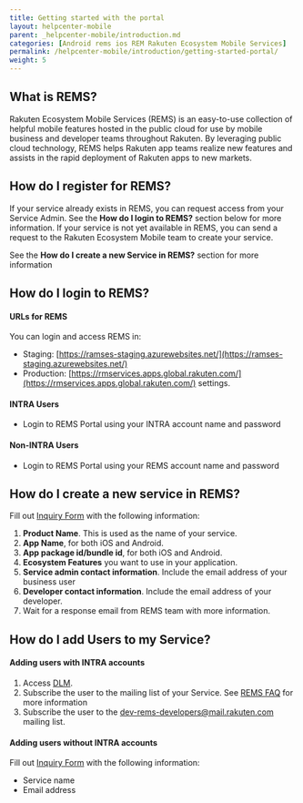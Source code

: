 ```yaml
---
title: Getting started with the portal
layout: helpcenter-mobile
parent: _helpcenter-mobile/introduction.md
categories: [Android rems ios REM Rakuten Ecosystem Mobile Services]
permalink: /helpcenter-mobile/introduction/getting-started-portal/
weight: 5
---
```




## What is REMS?


Rakuten Ecosystem Mobile Services (REMS) is an easy-to-use collection of helpful mobile features hosted in the public cloud for use by mobile business and developer teams throughout Rakuten. By leveraging public cloud technology, REMS helps Rakuten app teams realize new features and assists in the rapid deployment of Rakuten apps to new markets.



## How do I register for REMS?

If your service already exists in REMS, you can request access from your Service Admin. See the **How do I login to REMS?** section below for more information. If your service is not yet available in REMS, you can send a request to the Rakuten Ecosystem Mobile team to create your service. 

See the **How do I create a new Service in REMS?** section for more information

## How do I login to REMS?

#### URLs for REMS

You can login and access REMS in:
* Staging: [https://ramses-staging.azurewebsites.net/](https://ramses-staging.azurewebsites.net/) 
* Production: [https://rmservices.apps.global.rakuten.com/](https://rmservices.apps.global.rakuten.com/) settings.

#### INTRA Users

*   Login to REMS Portal using your INTRA account name and password

#### Non-INTRA Users

*   Login to REMS Portal using your REMS account name and password


## How do I create a new service in REMS?


Fill out [Inquiry Form](https://developers.rakuten.com/hc/en-us/requests/new?ticket_form_id=399907) with the following information:

1.  **Product Name**. This is used as the name of your service.
2.  **App Name**, for both iOS and Android.
3.  **App package id/bundle id**, for both iOS and Android.
4.  **Ecosystem Features** you want to use in your application.
5.  **Service admin contact information**. Include the email address of your business user
6.  **Developer contact information**. Include the email address of your developer.
7.  Wait for a response email from REMS team with more information.


## How do I add Users to my Service?



#### Adding users with INTRA accounts

1.  Access [DLM](https://dlm.rakuten-it.com/).
2.  Subscribe the user to the mailing list of your Service. See [REMS FAQ](http://www.raksdtd.com/faq/#rems-questions) for more information
3.  Subscribe the user to the dev-rems-developers@mail.rakuten.com mailing list.

#### Adding users without INTRA accounts

Fill out [Inquiry Form](https://developers.rakuten.com/hc/en-us/requests/new?ticket_form_id=399907) with the following information:

*   Service name
*   Email address